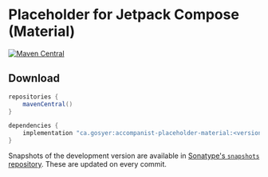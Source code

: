 # Placeholder for Jetpack Compose (Material)

[![Maven Central](https://img.shields.io/maven-central/v/ca.gosyer/accompanist-placeholder)](https://search.maven.org/search?q=g:com.google.accompanist)

## Download

```groovy
repositories {
    mavenCentral()
}

dependencies {
    implementation "ca.gosyer:accompanist-placeholder-material:<version>"
}
```

Snapshots of the development version are available in [Sonatype's `snapshots` repository][snap]. These are updated on every commit.

  [snap]: https://s01.oss.sonatype.org/content/repositories/snapshots/ca/gosyer/accompanist-placeholder-material/
